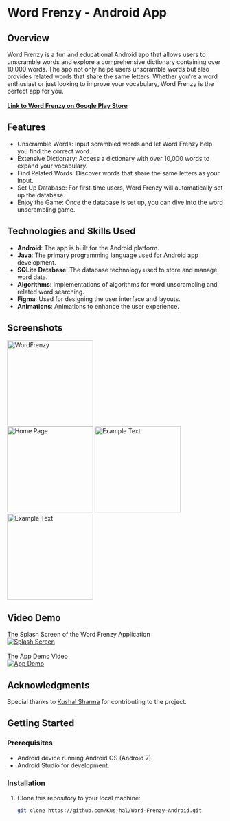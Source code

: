 # Word Frenzy - Android App

## Overview

Word Frenzy is a fun and educational Android app that allows users to unscramble words and explore a comprehensive dictionary containing over 10,000 words. The app not only helps users unscramble words but also provides related words that share the same letters. Whether you're a word enthusiast or just looking to improve your vocabulary, Word Frenzy is the perfect app for you.
</br>
</br>
**[Link to Word Frenzy on Google Play Store](https://play.google.com/store/apps/details?id=com.BinaryCoders.wordfrenzy)** 


## Features

- Unscramble Words: Input scrambled words and let Word Frenzy help you find the correct word.
- Extensive Dictionary: Access a dictionary with over 10,000 words to expand your vocabulary.
- Find Related Words: Discover words that share the same letters as your input.
- Set Up Database: For first-time users, Word Frenzy will automatically set up the database.
- Enjoy the Game: Once the database is set up, you can dive into the word unscrambling game.

## Technologies and Skills Used

- **Android**: The app is built for the Android platform.
- **Java**: The primary programming language used for Android app development.
- **SQLite Database**: The database technology used to store and manage word data.
- **Algorithms**: Implementations of algorithms for word unscrambling and related word searching.
- **Figma**: Used for designing the user interface and layouts.
- **Animations**: Animations to enhance the user experience.

  
## Screenshots
<img src="https://github.com/Kus-hal/Word-Frenzy-Android/assets/88149584/0e144fb6-f0d3-4c57-b5d4-7116598b1eef" alt="WordFrenzy" width="200"></br>
<img src="https://github.com/Kus-hal/Word-Frenzy-Android/assets/88149584/8dac0c7d-46dd-43b4-b697-e8f886457c1b" alt="Home Page" width="200">
<img src="https://github.com/Kus-hal/Word-Frenzy-Android/assets/88149584/54a597f2-2d87-476d-9dac-9b68be4e91a3" alt="Example Text" width="200">
<img src="https://github.com/Kus-hal/Word-Frenzy-Android/assets/88149584/8538bf4d-fe54-4533-8b5e-e2152d5fb035" alt="Example Text" width="200">







## Video Demo
The Splash Screen of the Word Frenzy Application</br>
[![Splash Screen](https://img.youtube.com/vi/Kgp9He_UEp0/0.jpg)](https://www.youtube.com/watch?v=Kgp9He_UEp0)</br>
</br>The App Demo Video</br>
[![App Demo](https://img.youtube.com/vi/4ADf_YTaKQk/0.jpg)](https://www.youtube.com/watch?v=4ADf_YTaKQk)  </br>




  
## Acknowledgments

Special thanks to <a href="https://github.com/Kus-hal">Kushal Sharma</a> for contributing to the project.

## Getting Started

### Prerequisites

- Android device running Android OS (Android 7).
- Android Studio for development.

### Installation

1. Clone this repository to your local machine:

   ```bash
   git clone https://github.com/Kus-hal/Word-Frenzy-Android.git



